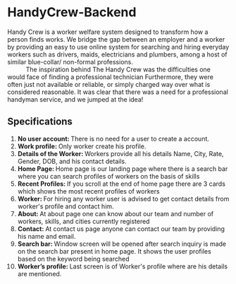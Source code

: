 # HandyCrew-Backend

Handy Crew is a worker welfare system designed to transform how a person finds works. We bridge the gap between an employer and a worker by providing 
an easy to use online system for searching and hiring everyday workers such as drivers, maids, electricians and plumbers, among a host of similar 
blue-collar/ non-formal professions.  
&emsp;&emsp;&emsp;The inspiration behind The Handy Crew was the difficulties one would face of finding a professional technician Furthermore, they were often just not available or reliable, 
or simply charged way over what is considered reasonable. It was clear that there was a need for a professional handyman service, and we jumped at the idea!

## Specifications
1)	<strong> No user account: </strong> There is no need for a user to create a account. 
2)	<strong> Work profile: </strong> Only worker create his profile.
3)	<strong>Details of the Worker: </strong> Workers provide all his details Name, City, Rate, Gender, DOB, and his contact details.
4)	<strong>Home Page: </strong> Home page is our landing page where there is a search bar where you can search profiles of workers on the basis of skills
5)	<strong> Recent Profiles: </strong> If you scroll at the end of home page there are 3 cards which shows the most recent profiles of workers
6)	<strong> Worker: </strong> For hiring any worker user is advised to get contact details from worker's profile and contact him.
7)	<strong> About: </strong> At about page one can know about our team and number of workers, skills, and cities currently registered
8)	<strong> Contact: </strong> At contact us page anyone can contact our team by providing his name and email.
9)	<strong> Search bar: </strong> Window screen will be opened after search inquiry is made on the search bar present in home page. It shows the user profiles based on the keyword being searched
10)	<strong> Worker’s profile: </strong> Last screen is of Worker's profile where are his details are mentioned.
